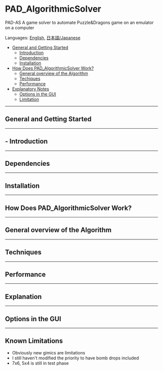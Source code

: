 # PAD_AlgorithmicSolver

PAD-AS
 A game solver to automate Puzzle&Dragons game on an emulator on a computer

 Languages: [English](README.md), [日本語/Japanese](README.jp.md)
 - [General and Getting Started](#getting-started)
     - [Introduction](#intro)
     - [Dependencies](#dependencies)
     - [Installation](#instalation)
 - [How Does PAD_AlgorithmicSolver Work?](#how-does-it-work)
     - [General overview of the Algorithm](#general-overview)
     - [Techiques](#techniques)
     - [Performance](#performance)
 - [Explanatory Notes](#explanation)
     - [Options in the GUI](#option-gui)
     - [Limitation](#limitation)



--- 
<a id = "getting-started"></a> 
## General and Getting Started


---
<a id = "intro"></a> 
## - Introduction


---
<a id = "dependencies"></a> 
## Dependencies

---
<a id = "instalation"></a> 
## Installation


---
<a id = "how-does-it-work"></a> 
## How Does PAD_AlgorithmicSolver Work?

---
<a id = "general-overview"></a> 
## General overview of the Algorithm


---
<a id = "techniques"></a> 
## Techniques



---
<a id = "performance"></a> 
## Performance


---
<a id = "explanation"></a> 
## Explanation


---
<a id = "option-gui"></a>
## Options in the GUI



---
<a id = "limitation"></a>
## Known Limitations
- Obviously new gimics are limitations
- I still haven't modified the priority to have bomb drops included
- 7x6, 5x4 is still in test phase

